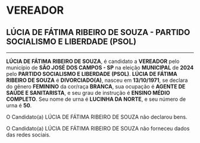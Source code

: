 # VEREADOR
## LÚCIA DE FÁTIMA RIBEIRO DE SOUZA - PARTIDO SOCIALISMO E LIBERDADE (PSOL)
---
**LÚCIA DE FÁTIMA RIBEIRO DE SOUZA**, é candidato a **VEREADOR** pelo município de **SÃO JOSÉ DOS CAMPOS - SP** na eleição **MUNICIPAL** de **2024** pelo **PARTIDO SOCIALISMO E LIBERDADE (PSOL)**.
**LÚCIA DE FÁTIMA RIBEIRO DE SOUZA** é **DIVORCIADO(A)**, nasceu em **13/10/1971**, se declara do gênero **FEMININO** da cor/raça **BRANCA**, sua ocupação é **AGENTE DE SAÚDE E SANITARISTA**, e seu grau de instrução é **ENSINO MÉDIO COMPLETO**.
Seu nome de urna é **LUCINHA DA NORTE**, e seu número de urna é **50**.

O Candidato(a) LÚCIA DE FÁTIMA RIBEIRO DE SOUZA não declarou bens.


O Candidato(a) LÚCIA DE FÁTIMA RIBEIRO DE SOUZA não forneceu dados das redes sociais.